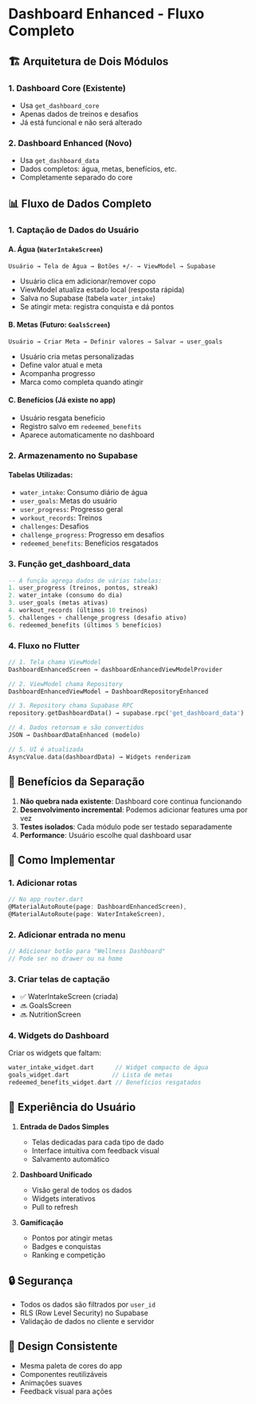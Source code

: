 # Dashboard Enhanced - Fluxo Completo

## 🏗️ Arquitetura de Dois Módulos

### 1. **Dashboard Core** (Existente)
- Usa `get_dashboard_core`
- Apenas dados de treinos e desafios
- Já está funcional e não será alterado

### 2. **Dashboard Enhanced** (Novo)
- Usa `get_dashboard_data`
- Dados completos: água, metas, benefícios, etc.
- Completamente separado do core

## 📊 Fluxo de Dados Completo

### 1. **Captação de Dados do Usuário**

#### A. **Água** (`WaterIntakeScreen`)
```
Usuário → Tela de Água → Botões +/- → ViewModel → Supabase
```
- Usuário clica em adicionar/remover copo
- ViewModel atualiza estado local (resposta rápida)
- Salva no Supabase (tabela `water_intake`)
- Se atingir meta: registra conquista e dá pontos

#### B. **Metas** (Futuro: `GoalsScreen`)
```
Usuário → Criar Meta → Definir valores → Salvar → user_goals
```
- Usuário cria metas personalizadas
- Define valor atual e meta
- Acompanha progresso
- Marca como completa quando atingir

#### C. **Benefícios** (Já existe no app)
- Usuário resgata benefício
- Registro salvo em `redeemed_benefits`
- Aparece automaticamente no dashboard

### 2. **Armazenamento no Supabase**

#### Tabelas Utilizadas:
- `water_intake`: Consumo diário de água
- `user_goals`: Metas do usuário
- `user_progress`: Progresso geral
- `workout_records`: Treinos
- `challenges`: Desafios
- `challenge_progress`: Progresso em desafios
- `redeemed_benefits`: Benefícios resgatados

### 3. **Função get_dashboard_data**

```sql
-- A função agrega dados de várias tabelas:
1. user_progress (treinos, pontos, streak)
2. water_intake (consumo do dia)
3. user_goals (metas ativas)
4. workout_records (últimos 10 treinos)
5. challenges + challenge_progress (desafio ativo)
6. redeemed_benefits (últimos 5 benefícios)
```

### 4. **Fluxo no Flutter**

```dart
// 1. Tela chama ViewModel
DashboardEnhancedScreen → dashboardEnhancedViewModelProvider

// 2. ViewModel chama Repository
DashboardEnhancedViewModel → DashboardRepositoryEnhanced

// 3. Repository chama Supabase RPC
repository.getDashboardData() → supabase.rpc('get_dashboard_data')

// 4. Dados retornam e são convertidos
JSON → DashboardDataEnhanced (modelo)

// 5. UI é atualizada
AsyncValue.data(dashboardData) → Widgets renderizam
```

## 🎯 Benefícios da Separação

1. **Não quebra nada existente**: Dashboard core continua funcionando
2. **Desenvolvimento incremental**: Podemos adicionar features uma por vez
3. **Testes isolados**: Cada módulo pode ser testado separadamente
4. **Performance**: Usuário escolhe qual dashboard usar

## 🚀 Como Implementar

### 1. **Adicionar rotas**
```dart
// No app_router.dart
@MaterialAutoRoute(page: DashboardEnhancedScreen),
@MaterialAutoRoute(page: WaterIntakeScreen),
```

### 2. **Adicionar entrada no menu**
```dart
// Adicionar botão para "Wellness Dashboard"
// Pode ser no drawer ou na home
```

### 3. **Criar telas de captação**
- ✅ WaterIntakeScreen (criada)
- 🔜 GoalsScreen
- 🔜 NutritionScreen

### 4. **Widgets do Dashboard**
Criar os widgets que faltam:
```dart
water_intake_widget.dart      // Widget compacto de água
goals_widget.dart            // Lista de metas
redeemed_benefits_widget.dart // Benefícios resgatados
```

## 📱 Experiência do Usuário

1. **Entrada de Dados Simples**
   - Telas dedicadas para cada tipo de dado
   - Interface intuitiva com feedback visual
   - Salvamento automático

2. **Dashboard Unificado**
   - Visão geral de todos os dados
   - Widgets interativos
   - Pull to refresh

3. **Gamificação**
   - Pontos por atingir metas
   - Badges e conquistas
   - Ranking e competição

## 🔒 Segurança

- Todos os dados são filtrados por `user_id`
- RLS (Row Level Security) no Supabase
- Validação de dados no cliente e servidor

## 🎨 Design Consistente

- Mesma paleta de cores do app
- Componentes reutilizáveis
- Animações suaves
- Feedback visual para ações 